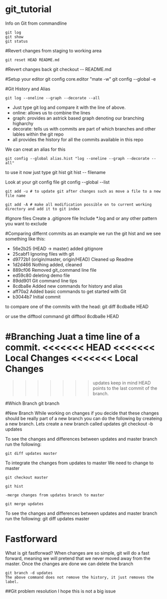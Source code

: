 # git_tutorial
Info on Git from commandline

	git log
	git show
	git status

#Revert changes from staging to working area

	git reset HEAD README.md


#Revert changes back 
git checkout -- README.md

#Setup your editor
	git config core.editor "mate -w"
	git config --global -e

#Git History and Alias

	git log --oneline --graph --decorate --all

- Just type git log and compare it with the line of above.
- online: allows us to combine the lines
- graph: provides an astrick based graph denoting our branching higharchy
- decorate: tells us with commits are part of which branches and other lables
	within the git repo
- all provides the history for all the commits available in this repo

We can creat an alias for this 

	git config --global alias.hist "log --oneline --graph --decorate --all"

to use it now just type 
	git hist 
	git hist -- filename

Look at your git config file
	git config --global --list
	
	git add -u # to update git after changes such as move a file to a new file name

	git add -A # make all modification possible on to current working directory and add it to git index
	
#Ignore files
Create a .gitignore file
Include *.log and or any other pattern you want to exclude

#Comparing differnt commits
as an example we run the git hist and we see something like this:
* 56e2b25 (HEAD -> master) added gitignore
* 25cabf1 Ignoring files with git
* d9772b1 (origin/master, origin/HEAD) Cleaned up Readme
* 1d2d466 Nothing added, cleaned
* 889cf06 Removed git_command line file
* ed59c80 deleting demo file
* 89dd901 Git command line tips
* 8cdba8e Added new commands for history and alias
* aff70a2 Added basic commands to get started with Git
* b3044b7 Initial commit

to compare one of the commits with the head:
	git diff 8cdba8e HEAD
	
or use the difftool command
	git difftool 8cdba8e HEAD
	
#Branching
Juat a time line of a commit. 
<<<<<<< HEAD
<<<<<<< Local Changes
<<<<<<< Local Changes
=======
>>>>>>> updates
keep in mind HEAD points to the last commit of the branch.

#Which Branch
	git branch

#New Branch
While working on changes if you decide that these changes should be really part of a new 
branch you can do the following by createing a new branch.
Lets create a new branch called updates
	git checkout -b updates
	

To see the changes and differences between updates and master branch run the following:

	git diff updates master

To integrate the changes from updates to master
We need to change to master
	
	git checkout master

	git hist
	
	-merge changes from updates branch to master
	
	git merge updates

To see the changes and differences between updates and master branch run the following: 
	git diff updates master

# Fastforward
What is git fastforwad? When changes are so simple, git will do a fast forward, meaning we will
pretend that we never moved away from the master.
Once the changes are done we can delete the branch 

	git branch -d updates
	The above command does not remove the history, it just removes the label.
	
##Git problem resolution
I hope this is not a big issue